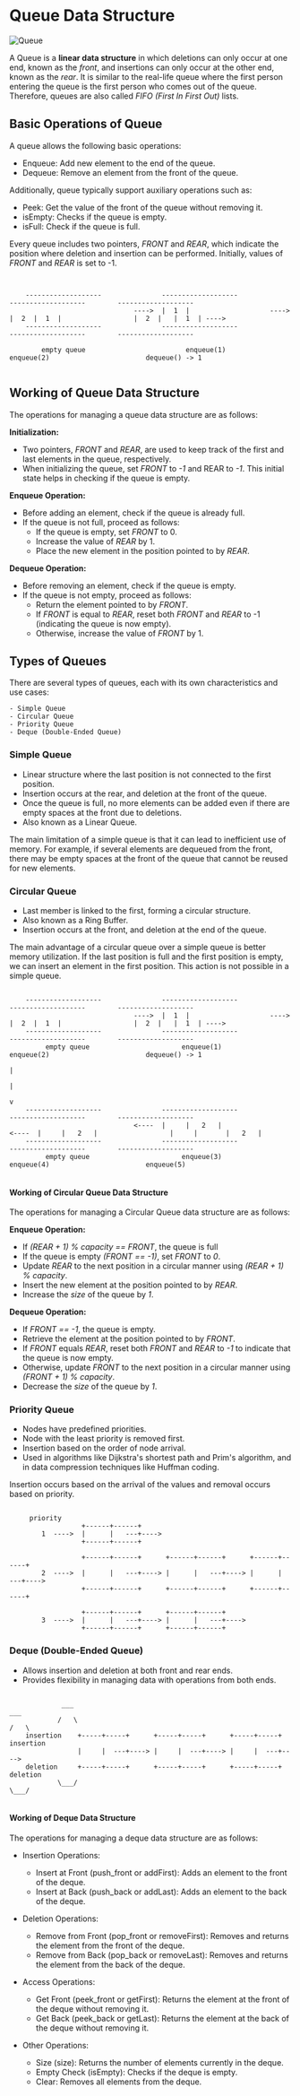 # Queue Data Structure

![Queue](../../../res/img/isometric-queue.svg)

A Queue is a **linear data structure** in which deletions can only occur at one end, known as the *front*, and insertions can only occur at the other end, known as the *rear*. It is similar to the real-life queue where the first person entering the queue is the first person who comes out of the queue. Therefore, queues are also called *FIFO (First In First Out)* lists.


## Basic Operations of Queue

A queue allows the following basic operations:

 - Enqueue: Add new element to the end of the queue.
 - Dequeue: Remove an element from the front of the queue.

Additionally, queue typically support auxiliary operations such as:

 - Peek: Get the value of the front of the queue without removing it. 
 - isEmpty: Checks if the queue is empty.
 - isFull: Check if the queue is full.

Every queue includes two pointers, *FRONT* and *REAR*, which indicate the position where deletion and insertion can be performed. Initially, values of *FRONT* and *REAR* is set to -1.


```plaintext


    -------------------               -------------------               -------------------        -------------------
                               ---->  |  1  |                    ---->  |  2  |  1  |                  |  2  |   |  1  | ---->
    -------------------               -------------------               -------------------        -------------------

        empty queue                         enqueue(1)                       enqueue(2)                        dequeue() -> 1


```


## Working of Queue Data Structure

The operations for managing a queue data structure are as follows:

**Initialization:**

 - Two pointers, *FRONT* and *REAR*, are used to keep track of the first and last elements in the queue, respectively.
 - When initializing the queue, set *FRONT* to *-1* and REAR to *-1*. This initial state helps in checking if the queue is empty.


**Enqueue Operation:**

 - Before adding an element, check if the queue is already full.
 - If the queue is not full, proceed as follows:
   - If the queue is empty, set *FRONT* to 0.
   - Increase the value of *REAR* by 1.
   - Place the new element in the position pointed to by *REAR*.


**Dequeue Operation:**

 - Before removing an element, check if the queue is empty.
 - If the queue is not empty, proceed as follows:
   - Return the element pointed to by *FRONT*.
   - If *FRONT* is equal to *REAR*, reset both *FRONT* and *REAR* to -1 (indicating the queue is now empty).
   - Otherwise, increase the value of *FRONT* by 1.


## Types of Queues

There are several types of queues, each with its own characteristics and use cases:

    - Simple Queue
    - Circular Queue
    - Priority Queue
    - Deque (Double-Ended Queue)


### Simple Queue

  - Linear structure where the last position is not connected to the first position.
  - Insertion occurs at the rear, and deletion at the front of the queue.
  - Once the queue is full, no more elements can be added even if there are empty spaces at the front due to deletions.
  - Also known as a Linear Queue.

The main limitation of a simple queue is that it can lead to inefficient use of memory. For example, if several elements are dequeued from the front, there may be empty spaces at the front of the queue that cannot be reused for new elements.

### Circular Queue

 - Last member is linked to the first, forming a circular structure.
 - Also known as a Ring Buffer.
 - Insertion occurs at the front, and deletion at the end of the queue.

The main advantage of a circular queue over a simple queue is better memory utilization. If the last position is full and the first position is empty, we can insert an element in the first position.
This action is not possible in a simple queue.


```plaintext

    -------------------               -------------------               -------------------        -------------------
                               ---->  |  1  |                    ---->  |  2  |  1  |                  |  2  |   |  1  | ---->
    -------------------               -------------------               -------------------        -------------------
         empty queue                       enqueue(1)                       enqueue(2)                        dequeue() -> 1
                                                                                                                |
                                                                                                                |
                                                                                                                v
    -------------------               -------------------               -------------------        -------------------
                               <----  |     |   2   |                    <----  |     |   2   |                  |     |       |   2   |
    -------------------               -------------------               -------------------        -------------------
         empty queue                       enqueue(3)                       enqueue(4)                        enqueue(5)


```

#### Working of Circular Queue Data Structure

The operations for managing a Circular Queue data structure are as follows:

**Enqueue Operation:**
 - If *(REAR + 1) % capacity == FRONT*, the queue is full
 - If the queue is empty *(FRONT == -1)*, set *FRONT* to *0*.
 - Update *REAR* to the next position in a circular manner using *(REAR + 1) % capacity*.
 - Insert the new element at the position pointed to by *REAR*.
 - Increase the *size* of the queue by *1*.

**Dequeue Operation:**
 - If *FRONT == -1*, the queue is empty.
 - Retrieve the element at the position pointed to by *FRONT*.
 - If *FRONT* equals *REAR*, reset both *FRONT* and *REAR* to *-1* to indicate that the queue is now empty.
 - Otherwise, update *FRONT* to the next position in a circular manner using *(FRONT + 1) % capacity*.
 - Decrease the *size* of the queue by *1*.


### Priority Queue

 - Nodes have predefined priorities.
 - Node with the least priority is removed first.
 - Insertion based on the order of node arrival.
 - Used in algorithms like Dijkstra's shortest path and Prim's algorithm, and in data compression techniques like Huffman coding.


Insertion occurs based on the arrival of the values and removal occurs based on priority.


```plaintext

     priority
                  +------+------+
        1  ---->  |      |   ---+---->
                  +------+------+

                  +------+------+      +------+------+      +------+------+
        2  ---->  |      |   ---+----> |      |   ---+----> |      |   ---+---->
                  +------+------+      +------+------+      +------+------+

                  +------+------+      +------+------+
        3  ---->  |      |   ---+----> |      |   ---+---->
                  +------+------+      +------+------+

```

### Deque (Double-Ended Queue)

 - Allows insertion and deletion at both front and rear ends.
 - Provides flexibility in managing data with operations from both ends.

```plaintext

             ___                                                            ___
            /   \                                                          /   \
    insertion    +-----+-----+      +-----+-----+      +-----+-----+            insertion
                 |     |  ---+----> |     |  ---+----> |     |  ---+---->
    deletion     +-----+-----+      +-----+-----+      +-----+-----+            deletion
            \___/                                                          \___/


```

#### Working of Deque Data Structure

The operations for managing a deque data structure are as follows:

 - Insertion Operations:
      - Insert at Front (push_front or addFirst): Adds an element to the front of the deque.
      - Insert at Back (push_back or addLast): Adds an element to the back of the deque.

 - Deletion Operations:
      - Remove from Front (pop_front or removeFirst): Removes and returns the element from the front of the deque.
      - Remove from Back (pop_back or removeLast): Removes and returns the element from the back of the deque.

 - Access Operations:
      - Get Front (peek_front or getFirst): Returns the element at the front of the deque without removing it.
      - Get Back (peek_back or getLast): Returns the element at the back of the deque without removing it.

 - Other Operations:
      - Size (size): Returns the number of elements currently in the deque.
      - Empty Check (isEmpty): Checks if the deque is empty.
      - Clear: Removes all elements from the deque.


